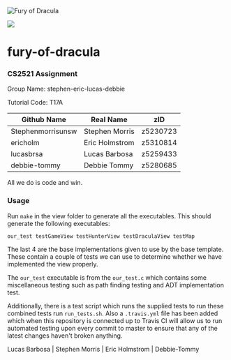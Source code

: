 ![Fury of Dracula](https://www.cse.unsw.edu.au/~cs2521/20T2/ass/ass2/Pics/drac.png)

![](https://travis-ci.com/lucasbrsa/fury-of-dracula.svg?token=T88Zm2yy8Q4icx3jiDrh&branch=master)

# fury-of-dracula

### CS2521 Assignment 

Group Name: stephen-eric-lucas-debbie

Tutorial Code: T17A

| Github Name  | Real Name | zID |
| -------------      | -------------   | ------------- |
| Stephenmorrisunsw  | Stephen Morris  | z5230723  |
| ericholm           | Eric Holmstrom | z5310814  |
| lucasbrsa         | Lucas Barbosa   | z5259433  |
| debbie-tommy      | Debbie Tommy    | z5280685  |

All we do is code and win.


### Usage

Run `make` in the view folder to generate all the executables. This should generate
the following executables:
```
our_test testGameView testHunterView testDraculaView testMap
```
The last 4 are the base implementations given to use by the base template. These contain a couple
of tests we can use to determine whether we have implemented the view properly.

The `our_test` executable is from the `our_test.c` which contains some miscellaneous testing such as path finding testing
and ADT implementation test.


Additionally, there is a test script which runs the supplied tests to run these combined tests run ```run_tests.sh```. Also
a `.travis.yml` file has been added which when this repository is connected up to Travis CI will allow us to run automated testing
upon every commit to master to ensure that any of the latest changes haven't broken anything.

Lucas Barbosa | Stephen Morris | Eric Holmstrom | Debbie-Tommy

